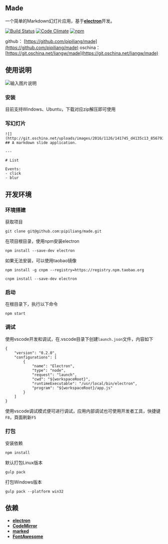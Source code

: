 ## Made 

一个简单的Markdown幻灯片应用，基于[**electron**](https://github.com/electron/electron)开发。

[![Build Status](https://travis-ci.org/pipiliang/made.svg?branch=master)](https://travis-ci.org/pipiliang/made)  [![Code Climate](https://codeclimate.com/github/pipiliang/made/badges/gpa.svg)](https://codeclimate.com/github/pipiliang/made)  [![npm](https://img.shields.io/npm/l/express.svg)](https://github.com/pipiliang/made/blob/master/LICENSE)

github： [https://github.com/pipiliang/made](https://github.com/pipiliang/made)
oschina：[https://git.oschina.net/liangw/made](https://git.oschina.net/liangw/made)

## 使用说明

![输入图片说明](http://git.oschina.net/uploads/images/2017/0114/165416_30101a16_856793.png "在这里输入图片标题")

### 安装

目前支持Windows、Ubuntu，下载对应zip解压即可使用

### 写幻灯片
```
![](http://git.oschina.net/uploads/images/2016/1126/141745_d4135c13_856793.png) 
## A markdown slide application.

---

# List

Events:
- click
- blur

```

## 开发环境

### 环境搭建
获取项目
```
git clone git@github.com:pipiliang/made.git
```
在项目根目录，使用npm安装electron
```
npm install --save-dev electron
```
如果无法安装，可以使用taobao镜像
```
npm install -g cnpm --registry=https://registry.npm.taobao.org
```
```
cnpm install --save-dev electron
```

### 启动
在根目录下，执行以下命令
```
npm start
```

### 调试

使用vscode开发和调试，在.vscode目录下创建`launch.json`文件，内容如下
```
{
    "version": "0.2.0",
    "configurations": [
        {
            "name": "Electron",
            "type": "node",
            "request": "launch",
            "cwd": "${workspaceRoot}",
            "runtimeExecutable": "/usr/local/bin/electron",
            "program": "${workspaceRoot}/app.js"
        }
    ]
}
```
使用vscode调试模式便可进行调试，应用内部调试也可使用开发者工具，快捷键`F8`，頁面刷新`F5`

### 打包

安装依赖
```
npm install
```
默认打包Linux版本
```
gulp pack
```
打包Windows版本
```
gulp pack --platform win32
```

## 依赖

- [**electron**](https://github.com/electron/electron)
- [**CodeMirror**](http://codemirror.net/)
- [**marked**](https://github.com/chjj/marked)
- [**FontAwesome**](http://fontawesome.io/)